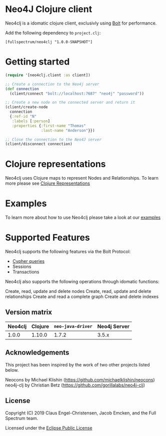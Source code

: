 # Neo4J Clojure client

Neo4clj is a idomatic clojure client, exclusivly using [Bolt][] for performance.

Add the following dependency to `project.clj`:

```
[fullspectrum/neo4clj "1.0.0-SNAPSHOT"]
```

[Bolt]: https://boltprotocol.org


# Getting started

~~~clojure
(require '[neo4clj.client :as client])

;; Create a connection to the Neo4j server
(def connection
  (client/connect "bolt://localhost:7687" "neo4j" "password"))

;; Create a new node on the connected server and return it
(client/create-node
  connection
  {:ref-id "N"
   :labels [:person]
   :properties {:first-name "Thomas"
                :last-name "Anderson"}})

;; Close the connection to the Neo4J server
(client/disconnect connection)
~~~

# Clojure representations

Neo4clj uses Clojure maps to represent Nodes and Relationships.
To learn more please see [Clojure Representations](docs/representations.md)

# Examples

To learn more about how to use Neo4clj please take a look at our [examples](docs/examples.md)

# Supported Features

Neo4clj supports the following features via the Bolt Protocol:

* [Cypher queries](http://docs.neo4j.org/chunked/stable/cypher-query-lang.html)
* Sessions
* Transactions

Neo4clj also supports the following operations through idomatic functions:

Create, read, update and delete nodes
Create, read, update and delete relationships
Create and read a complete graph
Create and delete indexes


## Version matrix

| Neo4clj  | Clojure | `neo-java-driver` | Neo4j Server |
| -------- | ------- | ----------------- | ------------ |
|   1.0.0  |  1.10.0 |             1.7.2 |        3.5.x |


## Acknowledgements

This project has been inspired by the work of two other projects listed below.

Neocons by Michael Klishin (https://github.com/michaelklishin/neocons)
neo4j-clj by Christian Betz (https://github.com/gorillalabs/neo4j-clj)


## License

Copyright (C) 2019 Claus Engel-Christensen, Jacob Emcken, and the Full Spectrum team.

Licensed under the [Eclipse Public License](http://www.eclipse.org/legal/epl-v10.html)
